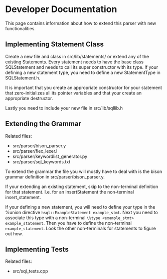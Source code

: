 Developer Documentation
=======================

This page contains information about how to extend this parser with new functionalities.



## Implementing Statement Class

Create a new file and class in src/lib/statements/ or extend any of the existing Statements. Every statement needs to have the base class SQLStatement and needs to call its super constructor with its type. If your defining a new statement type, you need to define a new StatementType in SQLStatement.h.

It is important that you create an appropriate constructor for your statement that zero-initializes all its pointer variables and that your create an appropriate destructor.

Lastly you need to include your new file in src/lib/sqllib.h



## Extending the Grammar

Related files:
 * src/parser/bison_parser.y
 * src/parser/flex_lexer.l
 * src/parser/keywordlist_generator.py
 * src/parser/sql_keywords.txt

To extend the grammar the file you will mostly have to deal with is the bison grammar definition in src/parser/bison_parser.y.

If your extending an existing statement, skip to the non-terminal definition for that statement. I.e. for an InsertStatement the non-terminal insert_statement.

If your defining a new statement, you will need to define your type in the \%union directive `hsql::ExampleStatement example_stmt`. Next you need to associate this type with a non-terminal `\%type <example_stmt> example_statement`. Then you have to define the non-terminal `example_statement`. Look the other non-terminals for statements to figure out how.



## Implementing Tests

Related files:
 * src/sql_tests.cpp


